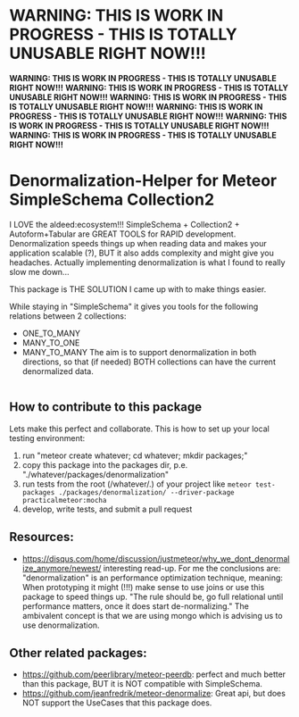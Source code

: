 # WARNING: THIS IS WORK IN PROGRESS - THIS IS TOTALLY UNUSABLE RIGHT NOW!!!

**WARNING: THIS IS WORK IN PROGRESS - THIS IS TOTALLY UNUSABLE RIGHT NOW!!!**
**WARNING: THIS IS WORK IN PROGRESS - THIS IS TOTALLY UNUSABLE RIGHT NOW!!!**
**WARNING: THIS IS WORK IN PROGRESS - THIS IS TOTALLY UNUSABLE RIGHT NOW!!!**
**WARNING: THIS IS WORK IN PROGRESS - THIS IS TOTALLY UNUSABLE RIGHT NOW!!!**
**WARNING: THIS IS WORK IN PROGRESS - THIS IS TOTALLY UNUSABLE RIGHT NOW!!!**
**WARNING: THIS IS WORK IN PROGRESS - THIS IS TOTALLY UNUSABLE RIGHT NOW!!!**


# Denormalization-Helper for Meteor SimpleSchema Collection2

I LOVE the aldeed:ecosystem!!! SimpleSchema + Collection2 + Autoform+Tabular are GREAT TOOLS for RAPID development. Denormalization speeds things up when reading data and makes your application scalable (?), BUT it also adds complexity and might give you headaches. Actually implementing denormalization is what I found to really slow me down...

This package is THE SOLUTION I came up with to make things easier.

While staying in "SimpleSchema" it gives you tools for the following relations between 2 collections:
 * ONE_TO_MANY
 * MANY_TO_ONE
 * MANY_TO_MANY
The aim is to support denormalization in both directions, so that (if needed) BOTH collections can have the current denormalized data.

```js


```

## How to contribute to this package
Lets make this perfect and collaborate. This is how to set up your local testing environment:
1. run "meteor create whatever; cd whatever; mkdir packages;"
2. copy this package into the packages dir, p.e. "./whatever/packages/denormalization"
3. run tests from the root (/whatever/.) of your project like ``meteor test-packages ./packages/denormalization/ --driver-package practicalmeteor:mocha``
4. develop, write tests, and submit a pull request

## Resources:
 * https://disqus.com/home/discussion/justmeteor/why_we_dont_denormalize_anymore/newest/ interesting read-up. For me the conclusions are: "denormalization" is an performance optimization technique, meaning: When prototyping it might (!!!) make sense to use joins or use this package to speed things up. "The rule should be, go full relational until performance matters, once it does start de-normalizing." The ambivalent concept is that we are using mongo which is advising us to use denormalization.

## Other related packages:
* https://github.com/peerlibrary/meteor-peerdb: perfect and much better than this package, BUT it is NOT compatible with SimpleSchema.
* https://github.com/jeanfredrik/meteor-denormalize: Great api, but does NOT support the UseCases that this package does.
